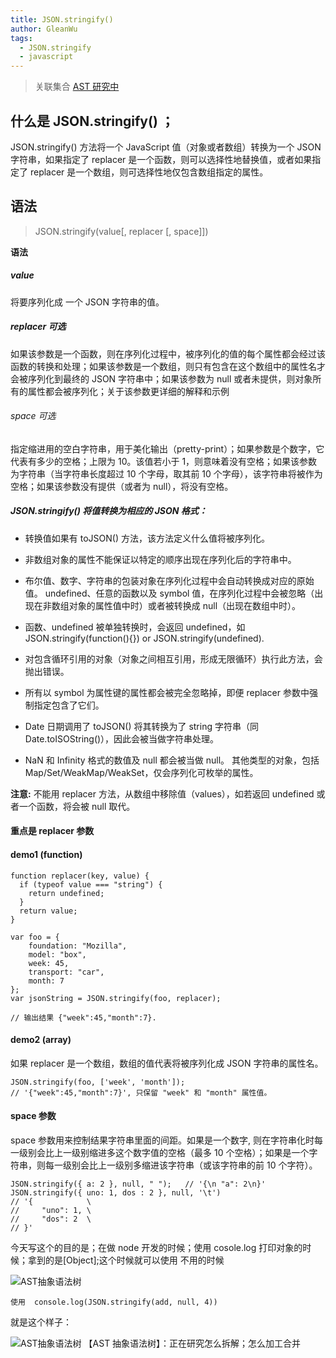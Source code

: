 ```yaml
---
title: JSON.stringify()
author: GleanWu
tags:
  - JSON.stringify
  - javascript
---
```


> 关联集合 [AST 研究中](https://github.com/always-on-the-road/one-question-per-day/issues/51)

## 什么是 JSON.stringify() ；

JSON.stringify() 方法将一个 JavaScript 值（对象或者数组）转换为一个 JSON 字符串，如果指定了 replacer 是一个函数，则可以选择性地替换值，或者如果指定了 replacer 是一个数组，则可选择性地仅包含数组指定的属性。

## 语法

> JSON.stringify(value[, replacer [, space]])

**语法**

##### value

将要序列化成 一个 JSON 字符串的值。

##### replacer 可选

如果该参数是一个函数，则在序列化过程中，被序列化的值的每个属性都会经过该函数的转换和处理；如果该参数是一个数组，则只有包含在这个数组中的属性名才会被序列化到最终的 JSON 字符串中；如果该参数为 null 或者未提供，则对象所有的属性都会被序列化；关于该参数更详细的解释和示例

###### space 可选

指定缩进用的空白字符串，用于美化输出（pretty-print）；如果参数是个数字，它代表有多少的空格；上限为 10。该值若小于 1，则意味着没有空格；如果该参数为字符串（当字符串长度超过 10 个字母，取其前 10 个字母），该字符串将被作为空格；如果该参数没有提供（或者为 null），将没有空格。

##### JSON.stringify() 将值转换为相应的 JSON 格式：

- 转换值如果有 toJSON() 方法，该方法定义什么值将被序列化。
- 非数组对象的属性不能保证以特定的顺序出现在序列化后的字符串中。
- 布尔值、数字、字符串的包装对象在序列化过程中会自动转换成对应的原始值。
  undefined、任意的函数以及 symbol 值，在序列化过程中会被忽略（出现在非数组对象的属性值中时）或者被转换成 null（出现在数组中时）。

- 函数、undefined 被单独转换时，会返回 undefined，如 JSON.stringify(function(){}) or JSON.stringify(undefined).
- 对包含循环引用的对象（对象之间相互引用，形成无限循环）执行此方法，会抛出错误。
- 所有以 symbol 为属性键的属性都会被完全忽略掉，即便 replacer 参数中强制指定包含了它们。
- Date 日期调用了 toJSON() 将其转换为了 string 字符串（同 Date.toISOString()），因此会被当做字符串处理。
- NaN 和 Infinity 格式的数值及 null 都会被当做 null。
  其他类型的对象，包括 Map/Set/WeakMap/WeakSet，仅会序列化可枚举的属性。

**注意:** 不能用 replacer 方法，从数组中移除值（values），如若返回 undefined 或者一个函数，将会被 null 取代。

#### 重点是 replacer 参数

#### demo1 (function)

```
function replacer(key, value) {
  if (typeof value === "string") {
    return undefined;
  }
  return value;
}

var foo = {
    foundation: "Mozilla",
    model: "box",
    week: 45,
    transport: "car",
    month: 7
};
var jsonString = JSON.stringify(foo, replacer);

// 输出结果 {"week":45,"month":7}.
```

#### demo2 (array)

如果 replacer 是一个数组，数组的值代表将被序列化成 JSON 字符串的属性名。

```
JSON.stringify(foo, ['week', 'month']);
// '{"week":45,"month":7}', 只保留 "week" 和 "month" 属性值。
```

#### space 参数

space 参数用来控制结果字符串里面的间距。如果是一个数字, 则在字符串化时每一级别会比上一级别缩进多这个数字值的空格（最多 10 个空格）；如果是一个字符串，则每一级别会比上一级别多缩进该字符串（或该字符串的前 10 个字符）。

```
JSON.stringify({ a: 2 }, null, " ");   // '{\n "a": 2\n}'
JSON.stringify({ uno: 1, dos : 2 }, null, '\t')
// '{            \
//     "uno": 1, \
//     "dos": 2  \
// }'

```

今天写这个的目的是；在做 node 开发的时候；使用 cosole.log 打印对象的时候；拿到的是[Object];这个时候就可以使用
不用的时候

![AST抽象语法树](https://user-gold-cdn.xitu.io/2020/4/8/1715a25fda2c0453?w=886&h=992&f=png&s=238750)

```
使用  console.log(JSON.stringify(add, null, 4))
```

就是这个样子：

![AST抽象语法树](https://user-gold-cdn.xitu.io/2020/4/8/1715a255ab14c467?w=1194&h=1590&f=png&s=372007)
【AST 抽象语法树】：正在研究怎么拆解；怎么加工合并
